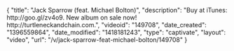 {
    "title": "Jack Sparrow (feat. Michael Bolton)",
    "description": "Buy at iTunes: http:\/\/goo.gl\/zv4o9. New album on sale now! http:\/\/turtleneckandchain.com.",
    "videoid": "149708",
    "date_created": "1396559864",
    "date_modified": "1418181243",
    "type": "captivate",
    "layout": "video",
    "url": "\/v\/jack-sparrow-feat-michael-bolton\/149708"
}